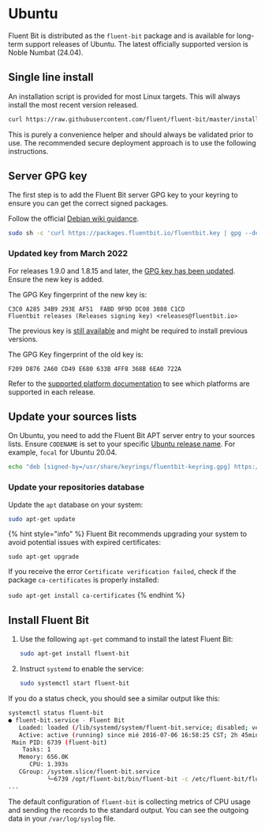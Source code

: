 # Ubuntu

Fluent Bit is distributed as the `fluent-bit` package and is available for long-term
support releases of Ubuntu. The latest officially supported version is Noble Numbat
(24.04).

## Single line install

An installation script is provided for most Linux targets.
This will always install the most recent version released.

```bash
curl https://raw.githubusercontent.com/fluent/fluent-bit/master/install.sh | sh
```

This is purely a convenience helper and should always be validated prior to use.
The recommended secure deployment approach is to use the following instructions.

## Server GPG key

The first step is to add the Fluent Bit server GPG key to your keyring to ensure
you can get the correct signed packages.

Follow the official
[Debian wiki guidance](https://wiki.debian.org/DebianRepository/UseThirdParty#OpenPGP_Key_distribution).

```bash
sudo sh -c 'curl https://packages.fluentbit.io/fluentbit.key | gpg --dearmor > /usr/share/keyrings/fluentbit-keyring.gpg'
```

### Updated key from March 2022

For releases 1.9.0 and 1.8.15 and later, the
[GPG key has been updated](https://packages.fluentbit.io/fluentbit.key). Ensure
the new key is added.

The GPG Key fingerprint of the new key is:

```text
C3C0 A285 34B9 293E AF51  FABD 9F9D DC08 3888 C1CD
Fluentbit releases (Releases signing key) <releases@fluentbit.io>
```

The previous key is [still available](https://packages.fluentbit.io/fluentbit-legacy.key)
and might be required to install previous versions.

The GPG Key fingerprint of the old key is:

```text
F209 D876 2A60 CD49 E680 633B 4FF8 368B 6EA0 722A
```

Refer to the [supported platform documentation](../supported-platforms.md) to see
which platforms are supported in each release.

## Update your sources lists

On Ubuntu, you need to add the Fluent Bit APT server entry to your sources lists.
Ensure `CODENAME` is set to your specific [Ubuntu release name](https://wiki.ubuntu.com/Releases).
For example, `focal` for Ubuntu 20.04.

```bash
echo "deb [signed-by=/usr/share/keyrings/fluentbit-keyring.gpg] https://packages.fluentbit.io/ubuntu/${CODENAME} ${CODENAME} main" | sudo tee /etc/apt/sources.list.d/fluent-bit.list
```

### Update your repositories database

Update the `apt` database on your system:

```bash
sudo apt-get update
```

{% hint style="info" %}
Fluent Bit recommends upgrading your system to avoid potential issues
with expired certificates:

`sudo apt-get upgrade`


If you receive the error `Certificate verification failed`, check if the package
`ca-certificates` is properly installed:

`sudo apt-get install ca-certificates`
{% endhint %}

## Install Fluent Bit

1. Use the following `apt-get` command to install the latest Fluent Bit:

   ```bash copy
   sudo apt-get install fluent-bit
   ```

1. Instruct `systemd` to enable the service:

   ```bash copy
   sudo systemctl start fluent-bit
   ```

If you do a status check, you should see a similar output like this:

```bash
systemctl status fluent-bit
● fluent-bit.service - Fluent Bit
   Loaded: loaded (/lib/systemd/system/fluent-bit.service; disabled; vendor preset: enabled)
   Active: active (running) since mié 2016-07-06 16:58:25 CST; 2h 45min ago
 Main PID: 6739 (fluent-bit)
    Tasks: 1
   Memory: 656.0K
      CPU: 1.393s
   CGroup: /system.slice/fluent-bit.service
           └─6739 /opt/fluent-bit/bin/fluent-bit -c /etc/fluent-bit/fluent-bit.conf
...
```

The default configuration of `fluent-bit` is collecting metrics of CPU usage and
sending the records to the standard output. You can see the outgoing data in your
`/var/log/syslog` file.
